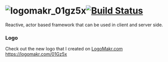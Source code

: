 # ![logomakr_01gz5x](https://user-images.githubusercontent.com/3071208/38959874-9addaa8e-4362-11e8-9904-38fba6503ae2.png)[![Build Status](https://travis-ci.org/CodeInBrackets/wind.js.svg?branch=master)](https://travis-ci.org/CodeInBrackets/wind.js)
Reactive, actor based framework that can be used in client and server side.
### Logo
Check out the new logo that I created on <a href="http://logomakr.com" title="Logo Makr">LogoMakr.com</a> https://logomakr.com/01Gz5x
